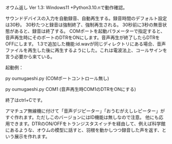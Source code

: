オウム返し Ver 1.3:
Windows11 +Python3.10.nで動作確認。

サウンドデバイスの入力を自動録音、自動再生する。録音時間のデフォルト設定は30秒。
30秒たつと録音は強制終了、強制再生される。
30秒前に3秒の無音状態があると、録音は終了する。
COMポートを起動パラメーターで指定すると、音声再生時にそのポートのDTRをONにします。音声再生が終了したらDTRをOFFにします。
1.3で追加した機能:id.wavが同じディレクトリにある場合、音声ファイルを再生した後に再生するようにした。これは電波法上、コールサインを言う必要から来ている。

起動例：

py oumugaeshi.py   (COMポートコントロール無し)

py oumugaeshi.py COM1   (音声再生時COM1のDTRをONにする)

終了はctrl+Cです。

アマチュア無線機に付けて「音声デジピーター」「おうむがえしレピーター」がすぐ作れます。ただしこのバージョンにはID機能は無しなので注意。
他にも応用できます。DTRのON/OFFをトランジスタスイッチを経由して、例えば科学館にあるような、オウムの模型に話すと、羽根を動かしつつ録音した声を返す、という展示を作れます。


